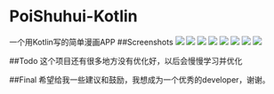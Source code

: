 # PoiShuhui-Kotlin
一个用Kotlin写的简单漫画APP
##Screenshots
![](http://7xrqmj.com1.z0.glb.clouddn.com/S60310-222037.jpg?imageView/2/w/300/q/90)
![](http://7xrqmj.com1.z0.glb.clouddn.com/S60310-221942.jpg?imageView/2/w/300/q/90)
![](http://7xrqmj.com1.z0.glb.clouddn.com/S60310-221945.jpg?imageView/2/w/300/q/90)
![](http://7xrqmj.com1.z0.glb.clouddn.com/S60310-221950.jpg?imageView/2/w/300/q/90)
![](http://7xrqmj.com1.z0.glb.clouddn.com/S60310-221955.jpg?imageView/2/w/300/q/90)
![](http://7xrqmj.com1.z0.glb.clouddn.com/S60310-222001.jpg?imageView/2/w/300/q/90)
![](http://7xrqmj.com1.z0.glb.clouddn.com/S60310-222014.jpg?imageView/2/w/300/q/90)
![](http://7xrqmj.com1.z0.glb.clouddn.com/S60310-222029.jpg?imageView/2/w/300/q/90)


##Todo
这个项目还有很多地方没有优化好，以后会慢慢学习并优化

##Final
希望给我一些建议和鼓励，我想成为一个优秀的developer，谢谢。
